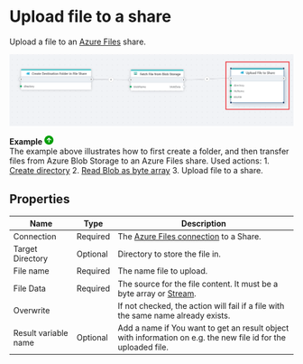 # Upload file to a share

Upload a file to an [Azure Files](https://learn.microsoft.com/en-us/azure/storage/files/storage-files-introduction) share.

![img](../../../../images/flow/upload-file-flow.png)

**Example** ![img](../../../../images/strz.jpg)  
The example above illustrates how to first create a folder, and then transfer files from Azure Blob Storage to an Azure Files share. Used actions: 1. [Create directory](create-directory.md) 2. [Read Blob as byte array](../azure-blob-storage/read-blob-as-byte-array.md) 3. Upload file to a share.




## Properties

| Name             | Type      |Description                                             |
|------------------|-----------|--------------------------------------------------------|
| Connection       | Required  | The [Azure Files connection](./connecting-to-azure-files.md) to a Share. |
| Target Directory | Optional  | Directory to store the file in. |
| File name        | Required  | The name file to upload. |
| File Data        | Required  | The source for the file content. It must be a byte array or [Stream](https://learn.microsoft.com/en-us/dotnet/api/system.io.stream). |
| Overwrite        |           | If not checked, the action will fail if a file with the same name already exists. |
| Result variable name | Optional | Add a name if You want to get an result object with information on e.g. the new file id for the uploaded file. | 
